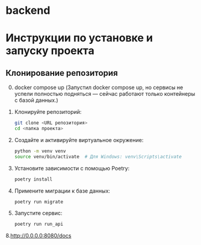 # backend

# Инструкции по установке и запуску проекта

## Клонирование репозитория

0. docker compose up (Запустил docker compose up, но сервисы не успели полностью подняться — сейчас работают только контейнеры с базой данных.)

1. Клонируйте репозиторий:
   ```bash
   git clone <URL репозитория>
   cd <папка проекта>

2. Создайте и активируйте виртуальное окружение:
    ```bash
    python -m venv venv
    source venv/bin/activate  # Для Windows: venv\Scripts\activate
   
3. Установите зависимости с помощью Poetry:
    ```bash
   poetry install


4. Примените миграции к базе данных:
    ```bash
   poetry run migrate

   
7. Запустите сервис:
    ```bash
    poetry run run_api

8.http://0.0.0.0:8080/docs

